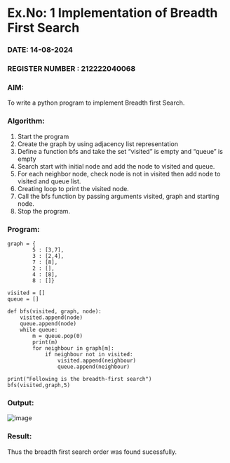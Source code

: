# Ex.No: 1  Implementation of Breadth First Search 
### DATE: 14-08-2024                                                                          
### REGISTER NUMBER : 212222040068
### AIM: 
To write a python program to implement Breadth first Search. 
### Algorithm:
1. Start the program
2. Create the graph by using adjacency list representation
3. Define a function bfs and take the set “visited” is empty and “queue” is empty
4. Search start with initial node and add the node to visited and queue.
5. For each neighbor node, check node is not in visited then add node to visited and queue list.
6.  Creating loop to print the visited node.
7.   Call the bfs function by passing arguments visited, graph and starting node.
8.   Stop the program.
### Program:
```
graph = {
        5 : [3,7],
        3 : [2,4],
        7 : [8],
        2 : [],
        4 : [8],
        8 : []}

visited = []
queue = []

def bfs(visited, graph, node):
    visited.append(node)
    queue.append(node)
    while queue:
        m = queue.pop(0)
        print(m)
        for neighbour in graph[m]:
            if neighbour not in visited:
                visited.append(neighbour)
                queue.append(neighbour)

print("Following is the breadth-first search")
bfs(visited,graph,5)
```










### Output:
![image](https://github.com/user-attachments/assets/76741660-eaf4-4f8d-abb4-0e0b1c2a1c25)




### Result:
Thus the breadth first search order was found sucessfully.

